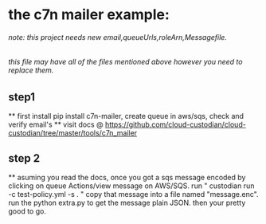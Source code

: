 # the c7n mailer example:
###### note: this project needs new email,queueUrls,roleArn,Messagefile. 
###### this file may have all of the files mentioned above however you need to replace them.

## step1
** first install pip install c7n-mailer, create queue in aws/sqs, check and verify email's
** visit docs @ https://github.com/cloud-custodian/cloud-custodian/tree/master/tools/c7n_mailer


## step 2
** asuming you read the docs, once you got a sqs message encoded by clicking on queue Actions/view message on AWS/SQS. run " custodian run -c test-policy.yml -s . " copy that message into a file named "message.enc".  run the python extra.py to get the message plain JSON. then your pretty good to go. 
